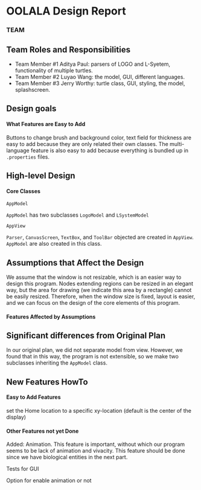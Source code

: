 # OOLALA Design Report
### TEAM


## Team Roles and Responsibilities

 * Team Member #1
   Aditya Paul: parsers of LOGO and L-Syetem, functionality of multiple turtles.
 * Team Member #2
   Luyao Wang: the model, GUI, different languages.
 * Team Member #3
   Jerry Worthy: turtle class, GUI, styling, the model, splashscreen.


## Design goals

#### What Features are Easy to Add

Buttons to change brush and background color, text field for thickness are easy to add because they are only related their own classes.
The multi-language feature is also easy to add because everything is bundled up in `.properties` files.

## High-level Design

#### Core Classes

`AppModel`

`AppModel` has two subclasses `LogoModel` and `LSystemModel`

`AppView`

`Parser`, `CanvasScreen`, `TextBox`, and `ToolBar` objected are created in `AppView`. `AppModel` are also created in this class.

## Assumptions that Affect the Design

We assume that the window is not resizable, which is an easier way to design this program. Nodes extending regions can be resized in an elegant way, but the area for drawing (we indicate this area by a rectangle) cannot be easily resized.
Therefore, when the window size is fixed, layout is easier, and we can focus on the design of the core elements of this program.

#### Features Affected by Assumptions


## Significant differences from Original Plan

In our original plan, we did not separate model from view.
However, we found that in this way, the program is not extensible, so we make two subclasses inheriting the `AppModel` class.

## New Features HowTo

#### Easy to Add Features

set the Home location to a specific xy-location (default is the center of the display)

#### Other Features not yet Done

Added: Animation. This feature is important, without which our program seems to be lack of animation and vivacity. This feature should be done since we have biological entities in the next part.

Tests for GUI

Option for enable animation or not